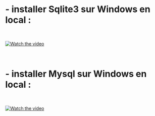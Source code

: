 # - installer Sqlite3 sur Windows en local :
<br/>

[![Watch the video](https://i9.ytimg.com/vi_webp/7bNloBkiICA/mqdefault.webp?v=62360dc3&sqp=CLya2JEG&rs=AOn4CLABkysWG9ify4-bmdUFeld6nygXuQ)](https://www.youtube.com/embed/7bNloBkiICA)

<br/>


# - installer Mysql sur Windows en local :
<br/>

[![Watch the video](https://i9.ytimg.com/vi/KPH81hpzumk/mq1.jpg?sqp=CKDp15EG&rs=AOn4CLBmC0HSA0Cy5zd0paaa8T7oSOAtvw)](https://www.youtube.com/embed/KPH81hpzumk)
